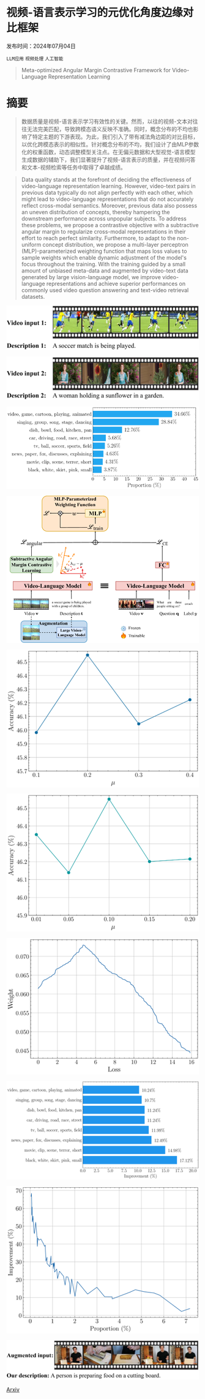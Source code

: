 # 视频-语言表示学习的元优化角度边缘对比框架

发布时间：2024年07月04日

`LLM应用` `视频处理` `人工智能`

> Meta-optimized Angular Margin Contrastive Framework for Video-Language Representation Learning

# 摘要

> 数据质量是视频-语言表示学习有效性的关键。然而，以往的视频-文本对往往无法完美匹配，导致跨模态语义反映不准确。同时，概念分布的不均也影响了特定主题的下游表现。为此，我们引入了带有减法角边距的对比目标，以优化跨模态表示的相似性。针对概念分布的不均，我们设计了由MLP参数化的权重函数，动态调整模型关注点。在无偏元数据和大型视觉-语言模型生成数据的辅助下，我们显著提升了视频-语言表示的质量，并在视频问答和文本-视频检索等任务中取得了卓越成绩。

> Data quality stands at the forefront of deciding the effectiveness of video-language representation learning. However, video-text pairs in previous data typically do not align perfectly with each other, which might lead to video-language representations that do not accurately reflect cross-modal semantics. Moreover, previous data also possess an uneven distribution of concepts, thereby hampering the downstream performance across unpopular subjects. To address these problems, we propose a contrastive objective with a subtractive angular margin to regularize cross-modal representations in their effort to reach perfect similarity. Furthermore, to adapt to the non-uniform concept distribution, we propose a multi-layer perceptron (MLP)-parameterized weighting function that maps loss values to sample weights which enable dynamic adjustment of the model's focus throughout the training. With the training guided by a small amount of unbiased meta-data and augmented by video-text data generated by large vision-language model, we improve video-language representations and achieve superior performances on commonly used video question answering and text-video retrieval datasets.

![视频-语言表示学习的元优化角度边缘对比框架](../../../paper_images/2407.03788/x1.png)

![视频-语言表示学习的元优化角度边缘对比框架](../../../paper_images/2407.03788/x2.png)

![视频-语言表示学习的元优化角度边缘对比框架](../../../paper_images/2407.03788/x3.png)

![视频-语言表示学习的元优化角度边缘对比框架](../../../paper_images/2407.03788/x4.png)

![视频-语言表示学习的元优化角度边缘对比框架](../../../paper_images/2407.03788/x5.png)

![视频-语言表示学习的元优化角度边缘对比框架](../../../paper_images/2407.03788/x6.png)

![视频-语言表示学习的元优化角度边缘对比框架](../../../paper_images/2407.03788/x7.png)

![视频-语言表示学习的元优化角度边缘对比框架](../../../paper_images/2407.03788/x8.png)

![视频-语言表示学习的元优化角度边缘对比框架](../../../paper_images/2407.03788/x9.png)

![视频-语言表示学习的元优化角度边缘对比框架](../../../paper_images/2407.03788/x10.png)

[Arxiv](https://arxiv.org/abs/2407.03788)
